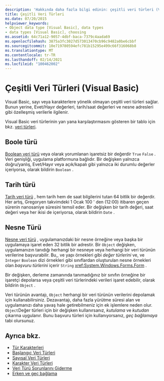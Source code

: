 ```yaml
---
description: 'Hakkında daha fazla bilgi edinin: çeşitli veri türleri (Visual Basic)'
title: Çeşitli Veri Türleri
ms.date: 07/20/2015
helpviewer_keywords:
- Object data type [Visual Basic], data types
- data types [Visual Basic], choosing
ms.assetid: 64c71a12-9057-4dbf-baca-7379c4aada69
ms.openlocfilehash: 3875a3fc3027d573013470cb96c9482a0be6cbbf
ms.sourcegitcommit: 10e719780594efc781b15295e499c66f316068b8
ms.translationtype: MT
ms.contentlocale: tr-TR
ms.lasthandoff: 02/14/2021
ms.locfileid: "100462002"
---
```

# <a name="miscellaneous-data-types-visual-basic"></a>Çeşitli Veri Türleri (Visual Basic)

Visual Basic, sayı veya karakterlere yönelik olmayan çeşitli veri türleri sağlar. Bunun yerine, Evet/Hayır değerleri, tarih/saat değerleri ve nesne adresleri gibi özelleşmiş verilerle ilgilenir.  
  
 Visual Basic veri türlerinin yan yana karşılaştırmasını gösteren bir tablo için bkz. [veri türleri](../../../language-reference/data-types/index.md).  
  
## <a name="boolean-type"></a>Boole türü  

 [Boolean veri türü](../../../language-reference/data-types/boolean-data-type.md) veya olarak yorumlanan işaretsiz bir değerdir `True` `False` . Veri genişliği, uygulama platformuna bağlıdır. Bir değişken yalnızca doğru/yanlış, Evet/Hayır veya açık/kapalı gibi yalnızca iki durumlu değerler içeriyorsa, olarak bildirin `Boolean` .  
  
## <a name="date-type"></a>Tarih türü  

 [Tarih veri türü](../../../language-reference/data-types/date-data-type.md) , hem tarih hem de saat bilgilerini tutan 64 bitlik bir değerdir. Her artış, Gregoryen takvimdeki 1 Ocak 100 ' den (12:00) itibaren geçen sürenin nanosaniye süresini temsil eder. Bir değişken bir tarih değeri, saat değeri veya her ikisi de içeriyorsa, olarak bildirin `Date` .  
  
## <a name="object-type"></a>Nesne Türü  

 [Nesne veri türü](../../../language-reference/data-types/object-data-type.md) , uygulamanızdaki bir nesne örneğine veya başka bir uygulamaya işaret eden 32 bitlik bir adrestir. Bir `Object` değişken, uygulamanızın tanıdığı herhangi bir nesneye veya herhangi bir veri türünün verilerine başvurabilir. Bu,, ve yapı örnekleri gibi *değer türlerini* ve, ve `Integer` `Boolean` dizi örnekleri gibi sınıflardan oluşturulan nesne örnekleri olan *başvuru türlerini* içerir `String` <xref:System.Windows.Forms.Form> .  
  
 Bir değişken, derleme zamanında tanımadığınız bir sınıfın örneğine bir işaretçi depolarsa veya çeşitli veri türlerindeki verileri işaret edebilir, olarak bildirin `Object` .  
  
 Veri türünün avantajı, `Object` herhangi bir veri türünün verilerini depolamak için kullanabilirsiniz. Dezavantajı, daha fazla yürütme süresi alan ve uygulamanızı daha yavaş hale getirebilmeniz için ek işlemlere neden olur. `Object`Değer türleri için bir değişken kullanırsanız, *kutulama* ve *kutudan* çıkarma uygulanır. Bunu başvuru türleri için kullanıyorsanız, *geç bağlamaya* tabi olursunuz.  
  
## <a name="see-also"></a>Ayrıca bkz.

- [Tür Karakterleri](type-characters.md)
- [Başlangıç Veri Türleri](elementary-data-types.md)
- [Sayısal Veri Türleri](numeric-data-types.md)
- [Karakter Veri Türleri](character-data-types.md)
- [Veri Türü Sorunlarını Giderme](troubleshooting-data-types.md)
- [Erken ve geç bağlama](../early-late-binding/index.md)
